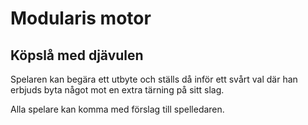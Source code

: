 Modularis motor
===============
Köpslå med djävulen
-------------------

Spelaren kan begära ett utbyte och ställs då inför ett svårt val där han erbjuds byta något mot en extra tärning på sitt slag.

Alla spelare kan komma med förslag till spelledaren.